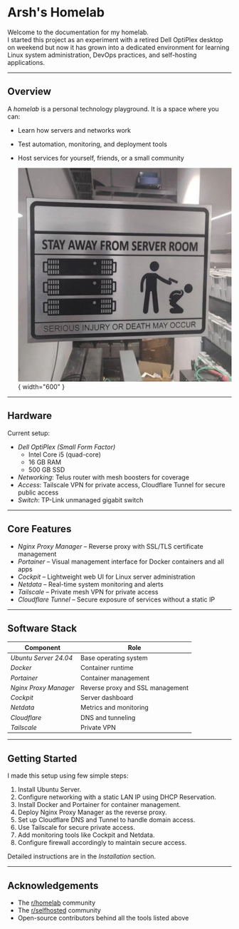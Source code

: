 # Arsh's Homelab

Welcome to the documentation for my homelab.  
I started this project as an experiment with a retired Dell OptiPlex desktop on weekend but now it has grown into a dedicated environment for learning Linux system administration, DevOps practices, and self-hosting applications.

---

## Overview

A *homelab* is a personal technology playground. It is a space where you can:

* Learn how servers and networks work
* Test automation, monitoring, and deployment tools
* Host services for yourself, friends, or a small community



  ![Homelab](images/homelab.png){ width="600" }

---

## Hardware

Current setup:

- *Dell OptiPlex (Small Form Factor)*  
  - Intel Core i5 (quad-core)  
  - 16 GB RAM  
  - 500 GB SSD  
- *Networking*: Telus router with mesh boosters for coverage  
- *Access*: Tailscale VPN for private access, Cloudflare Tunnel for secure public access  
- *Switch*: TP-Link unmanaged gigabit switch

---

## Core Features

- *Nginx Proxy Manager* – Reverse proxy with SSL/TLS certificate management  
- *Portainer* – Visual management interface for Docker containers and all apps
- *Cockpit* – Lightweight web UI for Linux server administration  
- *Netdata* – Real-time system monitoring and alerts  
- *Tailscale* – Private mesh VPN for private access  
- *Cloudflare Tunnel* – Secure exposure of services without a static IP  

---

## Software Stack

| Component               | Role                                    |
|--------------------------|-----------------------------------------|
| *Ubuntu Server 24.04* | Base operating system                   |
| *Docker*              | Container runtime                       |
| *Portainer*           | Container management                    |
| *Nginx Proxy Manager* | Reverse proxy and SSL management         |
| *Cockpit*             | Server dashboard                        |
| *Netdata*             | Metrics and monitoring                  |
| *Cloudflare*          | DNS and tunneling                       |
| *Tailscale*           | Private VPN                             |

---

## Getting Started

I made this setup using few simple steps:

1. Install Ubuntu Server.  
2. Configure networking with a static LAN IP using DHCP Reservation.  
3. Install Docker and Portainer for container management.  
4. Deploy Nginx Proxy Manager as the reverse proxy.  
5. Set up Cloudflare DNS and Tunnel to handle domain access.  
6. Use Tailscale for secure private access.  
7. Add monitoring tools like Cockpit and Netdata.  
8. Configure firewall accordingly to maintain secure access.  

Detailed instructions are in the *Installation* section.

---

## Acknowledgements

- The [r/homelab](https://www.reddit.com/r/homelab/wiki/introduction) community  
- The [r/selfhosted](https://wiki.r-selfhosted.com/) community    
- Open-source contributors behind all the tools listed above